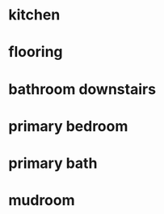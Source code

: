<h1>kitchen</h1>
<h1>flooring</h1>
<h1>bathroom downstairs</h1>
<h1>primary bedroom</h1>
<h1>primary bath</h1>
<h1>mudroom</h1>


